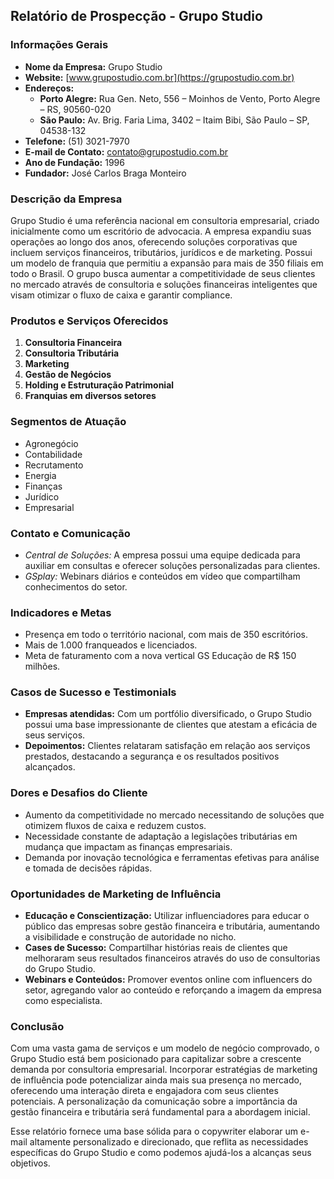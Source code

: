 ## Relatório de Prospecção - Grupo Studio

### Informações Gerais
- **Nome da Empresa:** Grupo Studio
- **Website:** [www.grupostudio.com.br](https://grupostudio.com.br)
- **Endereços:**
  - **Porto Alegre:** Rua Gen. Neto, 556 – Moinhos de Vento, Porto Alegre – RS, 90560-020
  - **São Paulo:** Av. Brig. Faria Lima, 3402 – Itaim Bibi, São Paulo – SP, 04538-132
- **Telefone:** (51) 3021-7970
- **E-mail de Contato:** contato@grupostudio.com.br
- **Ano de Fundação:** 1996
- **Fundador:** José Carlos Braga Monteiro

### Descrição da Empresa
Grupo Studio é uma referência nacional em consultoria empresarial, criado inicialmente como um escritório de advocacia. A empresa expandiu suas operações ao longo dos anos, oferecendo soluções corporativas que incluem serviços financeiros, tributários, jurídicos e de marketing. Possui um modelo de franquia que permitiu a expansão para mais de 350 filiais em todo o Brasil. O grupo busca aumentar a competitividade de seus clientes no mercado através de consultoria e soluções financeiras inteligentes que visam otimizar o fluxo de caixa e garantir compliance.

### Produtos e Serviços Oferecidos
1. **Consultoria Financeira**
2. **Consultoria Tributária**
3. **Marketing**
4. **Gestão de Negócios**
5. **Holding e Estruturação Patrimonial**
6. **Franquias em diversos setores**

### Segmentos de Atuação
- Agronegócio
- Contabilidade
- Recrutamento
- Energia
- Finanças
- Jurídico
- Empresarial

### Contato e Comunicação
- *Central de Soluções:* A empresa possui uma equipe dedicada para auxiliar em consultas e oferecer soluções personalizadas para clientes.
- *GSplay:* Webinars diários e conteúdos em vídeo que compartilham conhecimentos do setor.

### Indicadores e Metas
- Presença em todo o território nacional, com mais de 350 escritórios.
- Mais de 1.000 franqueados e licenciados.
- Meta de faturamento com a nova vertical GS Educação de R$ 150 milhões.

### Casos de Sucesso e Testimonials
- **Empresas atendidas:** Com um portfólio diversificado, o Grupo Studio possui uma base impressionante de clientes que atestam a eficácia de seus serviços.
- **Depoimentos:** Clientes relataram satisfação em relação aos serviços prestados, destacando a segurança e os resultados positivos alcançados.

### Dores e Desafios do Cliente
- Aumento da competitividade no mercado necessitando de soluções que otimizem fluxos de caixa e reduzem custos.
- Necessidade constante de adaptação a legislações tributárias em mudança que impactam as finanças empresariais.
- Demanda por inovação tecnológica e ferramentas efetivas para análise e tomada de decisões rápidas.

### Oportunidades de Marketing de Influência
- **Educação e Conscientização:** Utilizar influenciadores para educar o público das empresas sobre gestão financeira e tributária, aumentando a visibilidade e construção de autoridade no nicho.
- **Cases de Sucesso:** Compartilhar histórias reais de clientes que melhoraram seus resultados financeiros através do uso de consultorias do Grupo Studio.
- **Webinars e Conteúdos:** Promover eventos online com influencers do setor, agregando valor ao conteúdo e reforçando a imagem da empresa como especialista.

### Conclusão
Com uma vasta gama de serviços e um modelo de negócio comprovado, o Grupo Studio está bem posicionado para capitalizar sobre a crescente demanda por consultoria empresarial. Incorporar estratégias de marketing de influência pode potencializar ainda mais sua presença no mercado, oferecendo uma interação direta e engajadora com seus clientes potenciais. A personalização da comunicação sobre a importância da gestão financeira e tributária será fundamental para a abordagem inicial. 

Esse relatório fornece uma base sólida para o copywriter elaborar um e-mail altamente personalizado e direcionado, que reflita as necessidades específicas do Grupo Studio e como podemos ajudá-los a alcanças seus objetivos.